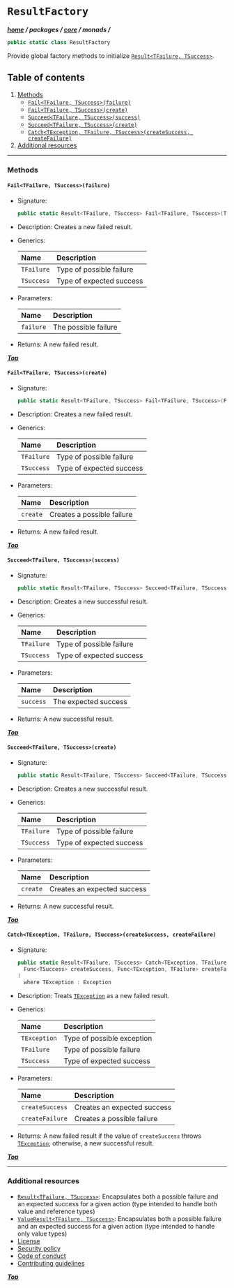 # `ResultFactory`

[exception]: https://learn.microsoft.com/en-us/dotnet/api/system.exception

***[home](../../../../readme.md) / packages /  [core](../../readme.md) / monads /***

```cs
public static class ResultFactory
 ```

Provide global factory methods to initialize [`Result<TFailure, TSuccess>`](./result.md).

## Table of contents

1. [Methods](#methods)
   - [`Fail<TFailure, TSuccess>(failure)`](#failtfailure-tsuccessfailure)
   - [`Fail<TFailure, TSuccess>(create)`](#failtfailure-tsuccesscreate)
   - [`Succeed<TFailure, TSuccess>(success)`](#succeedtfailure-tsuccesssuccess)
   - [`Succeed<TFailure, TSuccess>(create)`](#succeedtfailure-tsuccesscreate)
   - [`Catch<TException, TFailure, TSuccess>(createSuccess, createFailure)`](#catchtexception-tfailure-tsuccesscreatesuccess-createfailure)
2. [Additional resources](#additional-resources)

---

### Methods

#### `Fail<TFailure, TSuccess>(failure)`

- Signature:

  ```cs
  public static Result<TFailure, TSuccess> Fail<TFailure, TSuccess>(TFailure failure)
  ```

- Description: Creates a new failed result.
- Generics:

  | Name       | Description              |
  |:-----------|:-------------------------|
  | `TFailure` | Type of possible failure |
  | `TSuccess` | Type of expected success |

- Parameters:

  | Name      | Description          |
  |:----------|:---------------------|
  | `failure` | The possible failure |

- Returns: A new failed result.

***[Top](#resultfactory)***

#### `Fail<TFailure, TSuccess>(create)`

- Signature:

  ```cs
  public static Result<TFailure, TSuccess> Fail<TFailure, TSuccess>(Func<TFailure> create)
  ```

- Description: Creates a new failed result.
- Generics:

  | Name       | Description              |
  |:-----------|:-------------------------|
  | `TFailure` | Type of possible failure |
  | `TSuccess` | Type of expected success |

- Parameters:

  | Name     | Description                |
  |:---------|:---------------------------|
  | `create` | Creates a possible failure |

- Returns: A new failed result.

***[Top](#resultfactory)***

#### `Succeed<TFailure, TSuccess>(success)`

- Signature:

  ```cs
  public static Result<TFailure, TSuccess> Succeed<TFailure, TSuccess>(TSuccess success)
  ```

- Description: Creates a new successful result.
- Generics:

  | Name       | Description              |
  |:-----------|:-------------------------|
  | `TFailure` | Type of possible failure |
  | `TSuccess` | Type of expected success |

- Parameters:

  | Name      | Description          |
  |:----------|:---------------------|
  | `success` | The expected success |

- Returns: A new successful result.

***[Top](#resultfactory)***

#### `Succeed<TFailure, TSuccess>(create)`

- Signature:

  ```cs
  public static Result<TFailure, TSuccess> Succeed<TFailure, TSuccess>(Func<TSuccess> create)
  ```

- Description: Creates a new successful result.
- Generics:

  | Name       | Description              |
  |:-----------|:-------------------------|
  | `TFailure` | Type of possible failure |
  | `TSuccess` | Type of expected success |

- Parameters:

  | Name     | Description                 |
  |:---------|:----------------------------|
  | `create` | Creates an expected success |

- Returns: A new successful result.

***[Top](#resultfactory)***

#### `Catch<TException, TFailure, TSuccess>(createSuccess, createFailure)`

- Signature:

  ```cs
  public static Result<TFailure, TSuccess> Catch<TException, TFailure, TSuccess>(
    Func<TSuccess> createSuccess, Func<TException, TFailure> createFailure
  )
    where TException : Exception
  ```

- Description: Treats [`TException`][exception] as a new failed result.
- Generics:

  | Name         | Description                |
  |:-------------|:---------------------------|
  | `TException` | Type of possible exception |
  | `TFailure`   | Type of possible failure   |
  | `TSuccess`   | Type of expected success   |

- Parameters:

  | Name            | Description                 |
  |:----------------|:----------------------------|
  | `createSuccess` | Creates an expected success |
  | `createFailure` | Creates a possible failure  |

- Returns: A new failed result if the value of `createSuccess` throws [`TException`][exception]; otherwise, a new
successful result.

***[Top](#resultfactory)***

---

### Additional resources

- [`Result<TFailure, TSuccess>`](./result.md): Encapsulates both a possible failure and an expected success
for a given action (type intended to handle both value and reference types)
- [`ValueResult<TFailure, TSuccess>`](./value-result.md): Encapsulates both a possible failure and an expected success
for a given action (type intended to handle only value types)
- [License](../../../../license.txt)
- [Security policy](../../../../security.md)
- [Code of conduct](../../../../code-of-conduct.md)
- [Contributing guidelines](../../../../contributing.md)

***[Top](#resultfactory)***
